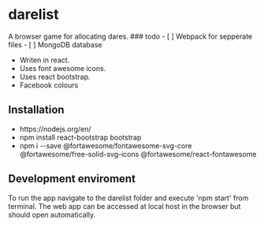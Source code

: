 <h1>darelist</h1>
A browser game for allocating dares.
### todo
- [ ] Webpack for sepperate files
- [ ] MongoDB database
<ul>
  <li>
    Writen in react.
  </li>
  <li>
    Uses font awesome icons.
  </li>
  <li>
    Uses react bootstrap.
  </li>
  <li>
    Facebook colours
  </li>
</ul>

<h2>Installation</h2>
<ul>
  <li>
    https://nodejs.org/en/
  </li>
  <li>
    npm install react-bootstrap bootstrap
  </li>
  <li>
    npm i --save @fortawesome/fontawesome-svg-core  @fortawesome/free-solid-svg-icons @fortawesome/react-fontawesome
  </li>
</ul>

<h2>Development enviroment</h2>
To run the app navigate to the darelist folder and execute 'npm start' from terminal. The web app can be accessed at local host in the browser but should open automatically.
